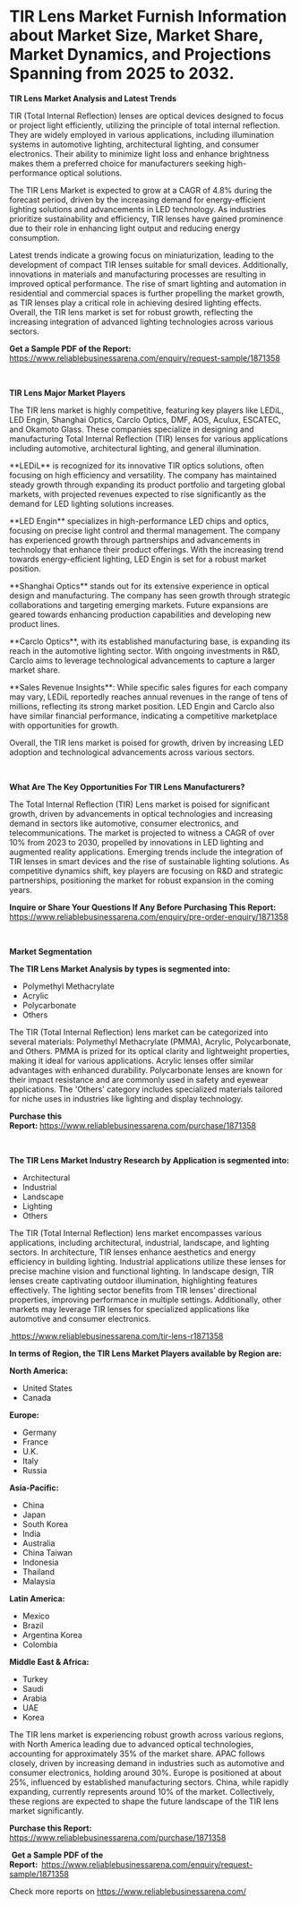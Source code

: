 <p><h1>TIR Lens Market Furnish Information about Market Size, Market Share, Market Dynamics, and Projections Spanning from 2025 to 2032.</h1></p><p><strong>TIR Lens Market Analysis and Latest Trends</strong></p>
<p><p>TIR (Total Internal Reflection) lenses are optical devices designed to focus or project light efficiently, utilizing the principle of total internal reflection. They are widely employed in various applications, including illumination systems in automotive lighting, architectural lighting, and consumer electronics. Their ability to minimize light loss and enhance brightness makes them a preferred choice for manufacturers seeking high-performance optical solutions.</p><p>The TIR Lens Market is expected to grow at a CAGR of 4.8% during the forecast period, driven by the increasing demand for energy-efficient lighting solutions and advancements in LED technology. As industries prioritize sustainability and efficiency, TIR lenses have gained prominence due to their role in enhancing light output and reducing energy consumption.</p><p>Latest trends indicate a growing focus on miniaturization, leading to the development of compact TIR lenses suitable for small devices. Additionally, innovations in materials and manufacturing processes are resulting in improved optical performance. The rise of smart lighting and automation in residential and commercial spaces is further propelling the market growth, as TIR lenses play a critical role in achieving desired lighting effects. Overall, the TIR lens market is set for robust growth, reflecting the increasing integration of advanced lighting technologies across various sectors.</p></p>
<p><strong>Get a Sample PDF of the Report:&nbsp;</strong> <a href="https://www.reliablebusinessarena.com/enquiry/request-sample/1871358?utm_campaign=2468&utm_medium=2&utm_source=Github&utm_content=ia&utm_term=11022025&utm_id=tir-lens">https://www.reliablebusinessarena.com/enquiry/request-sample/1871358</a></p>
<p>&nbsp;</p>
<p><strong>TIR Lens Major Market Players</strong></p>
<p><p>The TIR lens market is highly competitive, featuring key players like LEDiL, LED Engin, Shanghai Optics, Carclo Optics, DMF, AOS, Aculux, ESCATEC, and Okamoto Glass. These companies specialize in designing and manufacturing Total Internal Reflection (TIR) lenses for various applications including automotive, architectural lighting, and general illumination.</p><p>**LEDiL** is recognized for its innovative TIR optics solutions, often focusing on high efficiency and versatility. The company has maintained steady growth through expanding its product portfolio and targeting global markets, with projected revenues expected to rise significantly as the demand for LED lighting solutions increases.</p><p>**LED Engin** specializes in high-performance LED chips and optics, focusing on precise light control and thermal management. The company has experienced growth through partnerships and advancements in technology that enhance their product offerings. With the increasing trend towards energy-efficient lighting, LED Engin is set for a robust market position.</p><p>**Shanghai Optics** stands out for its extensive experience in optical design and manufacturing. The company has seen growth through strategic collaborations and targeting emerging markets. Future expansions are geared towards enhancing production capabilities and developing new product lines.</p><p>**Carclo Optics**, with its established manufacturing base, is expanding its reach in the automotive lighting sector. With ongoing investments in R&D, Carclo aims to leverage technological advancements to capture a larger market share.</p><p>**Sales Revenue Insights**: While specific sales figures for each company may vary, LEDiL reportedly reaches annual revenues in the range of tens of millions, reflecting its strong market position. LED Engin and Carclo also have similar financial performance, indicating a competitive marketplace with opportunities for growth.</p><p>Overall, the TIR lens market is poised for growth, driven by increasing LED adoption and technological advancements across various sectors.</p></p>
<p>&nbsp;</p>
<p><strong>What Are The Key Opportunities For TIR Lens Manufacturers?</strong></p>
<p><p>The Total Internal Reflection (TIR) Lens market is poised for significant growth, driven by advancements in optical technologies and increasing demand in sectors like automotive, consumer electronics, and telecommunications. The market is projected to witness a CAGR of over 10% from 2023 to 2030, propelled by innovations in LED lighting and augmented reality applications. Emerging trends include the integration of TIR lenses in smart devices and the rise of sustainable lighting solutions. As competitive dynamics shift, key players are focusing on R&D and strategic partnerships, positioning the market for robust expansion in the coming years.</p></p>
<p><strong>Inquire or Share Your Questions If Any Before Purchasing This Report:</strong> <a href="https://www.reliablebusinessarena.com/enquiry/pre-order-enquiry/1871358?utm_campaign=2468&utm_medium=2&utm_source=Github&utm_content=ia&utm_term=11022025&utm_id=tir-lens">https://www.reliablebusinessarena.com/enquiry/pre-order-enquiry/1871358</a></p>
<p>&nbsp;</p>
<p><strong>Market Segmentation</strong></p>
<p><strong>The TIR Lens Market Analysis by types is segmented into:</strong></p>
<p><ul><li>Polymethyl Methacrylate</li><li>Acrylic</li><li>Polycarbonate</li><li>Others</li></ul></p>
<p><p>The TIR (Total Internal Reflection) lens market can be categorized into several materials: Polymethyl Methacrylate (PMMA), Acrylic, Polycarbonate, and Others. PMMA is prized for its optical clarity and lightweight properties, making it ideal for various applications. Acrylic lenses offer similar advantages with enhanced durability. Polycarbonate lenses are known for their impact resistance and are commonly used in safety and eyewear applications. The 'Others' category includes specialized materials tailored for niche uses in industries like lighting and display technology.</p></p>
<p><strong>Purchase this Report:&nbsp;</strong><a href="https://www.reliablebusinessarena.com/purchase/1871358?utm_campaign=2468&utm_medium=2&utm_source=Github&utm_content=ia&utm_term=11022025&utm_id=tir-lens">https://www.reliablebusinessarena.com/purchase/1871358</a></p>
<p>&nbsp;</p>
<p><strong>The TIR Lens Market Industry Research by Application is segmented into:</strong></p>
<p><ul><li>Architectural</li><li>Industrial</li><li>Landscape</li><li>Lighting</li><li>Others</li></ul></p>
<p><p>The TIR (Total Internal Reflection) lens market encompasses various applications, including architectural, industrial, landscape, and lighting sectors. In architecture, TIR lenses enhance aesthetics and energy efficiency in building lighting. Industrial applications utilize these lenses for precise machine vision and functional lighting. In landscape design, TIR lenses create captivating outdoor illumination, highlighting features effectively. The lighting sector benefits from TIR lenses' directional properties, improving performance in multiple settings. Additionally, other markets may leverage TIR lenses for specialized applications like automotive and consumer electronics.</p></p>
<p><a href="https://www.reliablebusinessarena.com/tir-lens-r1871358?utm_campaign=2468&utm_medium=2&utm_source=Github&utm_content=ia&utm_term=11022025&utm_id=tir-lens">&nbsp;https://www.reliablebusinessarena.com/tir-lens-r1871358</a></p>
<p><strong>In terms of Region, the TIR Lens Market Players available by Region are:</strong></p>
<p>
    <p> <strong> North America: </strong>
        <ul>
            <li>United States</li>
            <li>Canada</li>
        </ul>
        </p> 
    <p> <strong> Europe: </strong>
        <ul>
            <li>Germany</li>
            <li>France</li>
            <li>U.K.</li>
            <li>Italy</li>
            <li>Russia</li>
        </ul>
        </p> 
    <p> <strong> Asia-Pacific: </strong>
        <ul>
            <li>China</li>
            <li>Japan</li>
            <li>South Korea</li>
            <li>India</li>
            <li>Australia</li>
            <li>China Taiwan</li>
            <li>Indonesia</li>
            <li>Thailand</li>
            <li>Malaysia</li>
        </ul>
        </p> 
    <p> <strong> Latin America: </strong>
        <ul>
            <li>Mexico</li>
            <li>Brazil</li>
            <li>Argentina Korea</li>
            <li>Colombia</li>
        </ul>
        </p> 
    <p> <strong> Middle East & Africa: </strong>
        <ul>
            <li>Turkey</li>
            <li>Saudi</li>
            <li>Arabia</li>
            <li>UAE</li>
            <li>Korea</li>
        </ul>
    </p>
    </p>
<p><p>The TIR lens market is experiencing robust growth across various regions, with North America leading due to advanced optical technologies, accounting for approximately 35% of the market share. APAC follows closely, driven by increasing demand in industries such as automotive and consumer electronics, holding around 30%. Europe is positioned at about 25%, influenced by established manufacturing sectors. China, while rapidly expanding, currently represents around 10% of the market. Collectively, these regions are expected to shape the future landscape of the TIR lens market significantly.</p></p>
<p><strong>Purchase this Report: </strong><a href="https://www.reliablebusinessarena.com/purchase/1871358?utm_campaign=2468&utm_medium=2&utm_source=Github&utm_content=ia&utm_term=11022025&utm_id=tir-lens">https://www.reliablebusinessarena.com/purchase/1871358</a></p>
<p>&nbsp;<strong>Get a Sample PDF of the Report:&nbsp;&nbsp;</strong><a href="https://www.reliablebusinessarena.com/enquiry/request-sample/1871358?utm_campaign=2468&utm_medium=2&utm_source=Github&utm_content=ia&utm_term=11022025&utm_id=tir-lens">https://www.reliablebusinessarena.com/enquiry/request-sample/1871358</a></p>
<p><strong></strong></p>
<p>Check more reports on <a href="https://www.reliablebusinessarena.com/?utm_campaign=2468&utm_medium=2&utm_source=Github&utm_content=ia&utm_term=11022025&utm_id=tir-lens">https://www.reliablebusinessarena.com/</a></p>